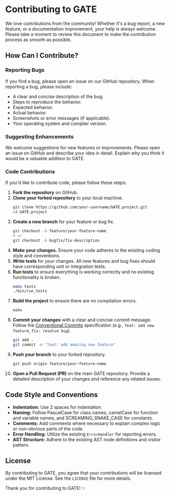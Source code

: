 # Contributing to GATE

We love contributions from the community! Whether it's a bug report, a new feature, or a documentation improvement, your help is always welcome. Please take a moment to review this document to make the contribution process as smooth as possible.

## How Can I Contribute?

### Reporting Bugs

If you find a bug, please open an issue on our GitHub repository. When reporting a bug, please include:

*   A clear and concise description of the bug.
*   Steps to reproduce the behavior.
*   Expected behavior.
*   Actual behavior.
*   Screenshots or error messages (if applicable).
*   Your operating system and compiler version.

### Suggesting Enhancements

We welcome suggestions for new features or improvements. Please open an issue on GitHub and describe your idea in detail. Explain why you think it would be a valuable addition to GATE.

### Code Contributions

If you'd like to contribute code, please follow these steps:

1.  **Fork the repository** on GitHub.
2.  **Clone your forked repository** to your local machine.
    ```bash
    git clone https://github.com/your-username/GATE.project.git
    cd GATE.project
    ```
3.  **Create a new branch** for your feature or bug fix.
    ```bash
    git checkout -b feature/your-feature-name
    # or
    git checkout -b bugfix/fix-description
    ```
4.  **Make your changes.** Ensure your code adheres to the existing coding style and conventions.
5.  **Write tests** for your changes. All new features and bug fixes should have corresponding unit or integration tests.
6.  **Run tests** to ensure everything is working correctly and no existing functionality is broken.
    ```bash
    make tests
    ./bin/run_tests
    ```
7.  **Build the project** to ensure there are no compilation errors.
    ```bash
    make
    ```
8.  **Commit your changes** with a clear and concise commit message. Follow the [Conventional Commits](https://www.conventionalcommits.org/en/v1.0.0/) specification (e.g., `feat: add new feature`, `fix: resolve bug`).
    ```bash
    git add .
    git commit -m "feat: add amazing new feature"
    ```
9.  **Push your branch** to your forked repository.
    ```bash
    git push origin feature/your-feature-name
    ```
10. **Open a Pull Request (PR)** on the main GATE repository. Provide a detailed description of your changes and reference any related issues.

## Code Style and Conventions

*   **Indentation:** Use 2 spaces for indentation.
*   **Naming:** Follow PascalCase for class names, camelCase for function and variable names, and SCREAMING_SNAKE_CASE for constants.
*   **Comments:** Add comments where necessary to explain complex logic or non-obvious parts of the code.
*   **Error Handling:** Utilize the existing `ErrorHandler` for reporting errors.
*   **AST Structure:** Adhere to the existing AST node definitions and visitor pattern.

## License

By contributing to GATE, you agree that your contributions will be licensed under the MIT License. See the `LICENSE` file for more details.

Thank you for contributing to GATE! ✨
